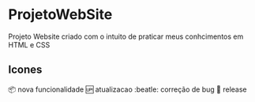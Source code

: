 # ProjetoWebSite
Projeto Website criado com o intuito de praticar meus conhcimentos em HTML e CSS

## Icones

:package: nova funcionalidade
:up: atualizacao
:beatle: correção de bug
:checkered_flag: release
